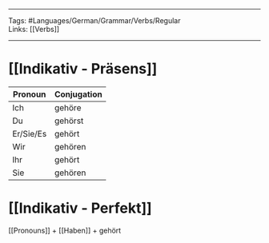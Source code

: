 ___
Tags: #Languages/German/Grammar/Verbs/Regular  
Links: [[Verbs]]
___
# [[Indikativ - Präsens]]
Pronoun|Conjugation
------------ | ------------
Ich | gehöre
Du | gehörst
Er/Sie/Es | gehört
Wir | gehören
Ihr | gehört
Sie | gehören


# [[Indikativ - Perfekt]]
[[Pronouns]] + [[Haben]] + gehört
